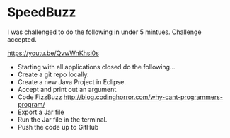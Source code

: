 # SpeedBuzz

I was challenged to do the following in under 5 mintues. Challenge accepted.

https://youtu.be/QvwWnKhsi0s

* Starting with all applications closed do the following...
* Create a git repo locally.
* Create a new Java Project in Eclipse.
* Accept and print out an argument.
* Code FizzBuzz http://blog.codinghorror.com/why-cant-programmers-program/
* Export a Jar file
* Run the Jar file in the terminal.
* Push the code up to GitHub
